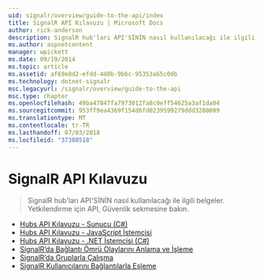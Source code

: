 ```yaml
---
uid: signalr/overview/guide-to-the-api/index
title: SignalR API Kılavuzu | Microsoft Docs
author: rick-anderson
description: SignalR hub'ları API'SİNİN nasıl kullanılacağı ile ilgili belgeler. Yetkilendirme için API, Güvenlik sekmesine bakın.
ms.author: aspnetcontent
manager: wpickett
ms.date: 09/19/2014
ms.topic: article
ms.assetid: af69e8d2-efdd-4d0b-9bbc-95353a65c0db
ms.technology: dotnet-signalr
msc.legacyurl: /signalr/overview/guide-to-the-api
msc.type: chapter
ms.openlocfilehash: 49ba47847fa7973012fa8c0eff54625a3af1da04
ms.sourcegitcommit: 953ff9ea4369f154d6fd0239599279ddd3280009
ms.translationtype: MT
ms.contentlocale: tr-TR
ms.lasthandoff: 07/03/2018
ms.locfileid: "37388518"
---
```

<a name="signalr-guide-to-the-api"></a>SignalR API Kılavuzu
====================
> SignalR hub'ları API'SİNİN nasıl kullanılacağı ile ilgili belgeler. Yetkilendirme için API, Güvenlik sekmesine bakın.


- [Hubs API Kılavuzu - Sunucu (C#)](hubs-api-guide-server.md)
- [Hubs API Kılavuzu - JavaScript İstemcisi](hubs-api-guide-javascript-client.md)
- [Hubs API Kılavuzu - .NET İstemcisi (C#)](hubs-api-guide-net-client.md)
- [SignalR’da Bağlantı Ömrü Olaylarını Anlama ve İşleme](handling-connection-lifetime-events.md)
- [SignalR’da Gruplarla Çalışma](working-with-groups.md)
- [SignalR Kullanıcılarını Bağlantılarla Eşleme](mapping-users-to-connections.md)
